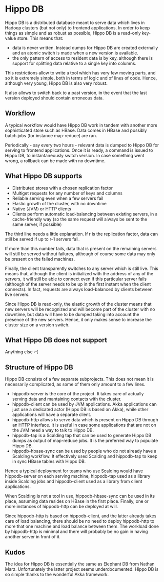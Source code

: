 Hippo DB
========

Hippo DB is a distributed database meant to serve data which lives in Hadoop clusters (but not only) to frontend applications. In order to keep things as simple and as robust as possible, Hippo DB is a read-only key-value store. This means that:

* data is never written. Instead dumps for Hippo DB are created externally and an atomic switch is made when a new version is available.
* the only pattern of access to resident data is by key, although there is support for splitting data relative to a single key into columns.

This restrictions allow to write a tool which has very few moving parts, and so it is extremely simple, both in terms of logic and of lines of code. Hence, although very young, Hippo DB is also very robust.

It also allows to switch back to a past version, in the event that the last version deployed should contain erroneous data.

Workflow
--------

A typical workflow would have Hippo DB work in tandem with another more sophisticated store such as HBase. Data comes in HBase and possibly batch jobs (for instance map-reduce) are ran.

Periodically - say every two hours - relevant data is dumped to Hippo DB for serving to frontend applications. Once it is ready, a command is issued to Hippo DB, to instantaneously switch version. In case something went wrong, a rollback can be made with no downtime.

What Hippo DB supports
----------------------

* Distributed stores with a chosen replication factor
* Multiget requests for any number of keys and columns
* Reliable serving even when a few servers fail
* Elastic growth of the cluster, with no downtime
* Native (JVM) or HTTP clients
* Clients perform automatic load-balancing between existing servers, in a cache-friendly way (so the same request will always be sent to the same server, if possible)

The third line needs a little explanation. If r is the replication factor, data can still be served if up to r-1 servers fail.

If more than this number fails, data that is present on the remaining servers will still be served without failures, although of course some data may only be present on the failed machines.

Finally, the client transparently switches to any server which is still live. This means that, although the client is initialized with the address of any of the servers, it will still be able to connect even if this particular server fails (although of the server needs to be up in the first instant when the client connects). In fact, requests are always load-balanced by clients between live servers.

Since Hippo DB is read-only, the elastic growth of the cluster means that new servers will be recognized and will become part of the cluster with no downtime, but data will have to be dumped taking into account the presence of the new servers. Hence, it only makes sense to increase the cluster size on a version switch.

What Hippo DB does not support
------------------------------

Anything else :-)

Structure of Hippo DB
---------------------

Hippo DB consists of a few separate subprojects. This does not mean it is necessarily complicated, as some of them only amount to a few lines.

* hippodb-server is the core of the project. It takes care of actually serving data and mantaining contacts with the cluster.
* hippodb-client can be used by JVM applications. Akka applications can just use a dedicated actor (Hippo DB is based on Akka), while other applications will have a separate client.
* hippodb-http allows to serve data which is present on Hippo DB through an HTTP interface. It is useful in case some applications that are not on the JVM need a way to talk to Hippo DB.
* hippodb-tap is a Scalding tap that can be used to generate Hippo DB dumps as output of map-reduce jobs. It is the preferred way to populate Hippo DB.
* hippodb-hbase-sync can be used by people who do not already have a Scalding workflow. It effectively used Scalding and hippodb-tap to keep in sync HBase tables with Hippo DB.

Hence a typical deployment for teams who use Scalding would have hippodb-server on each serving machine, hippodb-tap used as a library inside Scalding jobs and hippodb-client used as a library from client applications.

When Scalding is not a tool in use, hippodb-hbase-sync can be used in its place, assuming data resides on HBase in the first place. Finally, one or more instances of hippodb-http can be deployed at will.

Since hippodb-http is based on hippodb-client, and the latter already takes care of load balancing, there should be no need to deploy hippodb-http to more that one machine and load balance between them. The workload done by hippodb-http is minimal and there will probably be no gain in having another server in front of it.

Kudos
-----

The idea for Hippo DB is essentially the same as Elephant DB from Nathan Marz. Unfortunately the latter project seems underdocumented. Hippo DB is so simple thanks to the wonderful Akka framework.